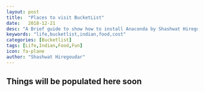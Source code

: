 ```yaml
---
layout: post
title:  "Places to visit BucketList"
date:   2018-12-21
desc: "A Brief guide to show how to install Anaconda by Shashwat Hiregoudar"
keywords: "life,bucketlist,indian,food,cost"
categories: [Bucketlist]
tags: [Life,Indian,Food,Fun]
icon: fa-plane
author: "Shashwat Hiregoudar"
---
```


## Things will be populated here soon